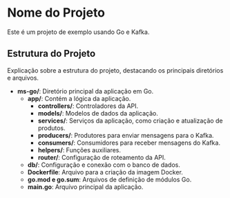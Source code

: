 # Nome do Projeto

Este é um projeto de exemplo usando Go e Kafka.

## Estrutura do Projeto

Explicação sobre a estrutura do projeto, destacando os principais diretórios e arquivos.

- **ms-go/**: Diretório principal da aplicação em Go.
  - **app/**: Contém a lógica da aplicação.
    - **controllers/**: Controladores da API.
    - **models/**: Modelos de dados da aplicação.
    - **services/**: Serviços da aplicação, como criação e atualização de produtos.
    - **producers/**: Produtores para enviar mensagens para o Kafka.
    - **consumers/**: Consumidores para receber mensagens do Kafka.
    - **helpers/**: Funções auxiliares.
    - **router/**: Configuração de roteamento da API.
  - **db/**: Configuração e conexão com o banco de dados.
  - **Dockerfile**: Arquivo para a criação da imagem Docker.
  - **go.mod e go.sum**: Arquivos de definição de módulos Go.
  - **main.go**: Arquivo principal da aplicação.
